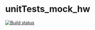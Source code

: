 # unitTests_mock_hw

[![Build status](https://ci.appveyor.com/api/projects/status/073j6snferdmwr0a?svg=true)](https://ci.appveyor.com/project/lubavin01/unittests-mock-hw)
